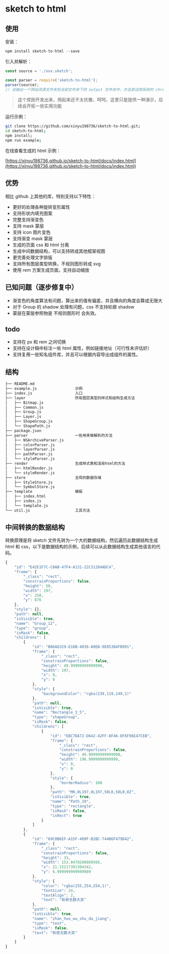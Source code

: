 # sketch to html

## 使用

安装：

```javascript
npm install sketch-to-html --save
```

引入并解析：

```javascript
const source = './xxx.sketch';

const parser = require('sketch-to-html');
parser(source);
// 会输出一个网站资源文件夹到当前文件夹下的 output 文件夹中，并且尝试用系统的 chrome 打开页面。
```

> 这个库刚开发出来，用起来还不太优雅，呵呵，这里只是提供一种演示，后续会开拓一些实用功能

运行示例：

```bash
git clone https://github.com/xinyu198736/sketch-to-html.git;
cd sketch-to-html;
npm install;
npm run example;
```

在线查看生成的 html 示例：

[https://xinyu198736.github.io/sketch-to-html/docs/index.html](https://xinyu198736.github.io/sketch-to-html/docs/index.html)

## 优势

相比 github 上其他的库，特别支持以下特性：

* 更好的处理各种旋转变形属性
* 支持形状内填充图案
* 完整支持渐变色
* 支持 mask 蒙层
* 支持 icon 图片变色
* 支持渐变 mask 蒙层
* 生成的页面 css 和 html 分离
* 生成中间数据结构，可以支持转成其他框架视图
* 更完善处理文字排版
* 支持所有图层类型转换，不规则图形转成 svg
* 使用 rem 方案生成页面，支持自动缩放

## 已知问题（逐步修复中）

* 渐变色的角度算法有问题，算出来的值有偏差，并且横向的角度会算成无限大
* 对于 Group 的 shadow 处理有问题，css 不支持轮廓 shadow
* 蒙层在蒙层参照物是 不规则图形时 会失效。

## todo

* 支持在 px 和 rem 之间切换
* 支持在设计稿中标注一些 html 属性，例如链接地址（可行性未评估好）
* 支持复用一些知名组件库，并且可以根据内容导出成组件的属性。

## 结构

```bash
├── README.md
├── example.js                 示例
├── index.js                   入口
├── layer                      所有图层类型的样式和结构生成方法
│   ├── Bitmap.js
│   ├── Common.js
│   ├── Group.js
│   ├── Layer.js
│   ├── ShapeGroup.js
│   └── ShapePath.js
├── package.json
├── parser                     一些用来做解析的方法
│   ├── NSArchiveParser.js
│   ├── colorParser.js
│   ├── layerParser.js
│   ├── pathParser.js
│   └── styleParser.js
├── render                     生成样式表和渲染html的方法
│   ├── htmlRender.js
│   └── styleRender.js
├── store                      全局的数据存储
│   ├── StyleStore.js
│   └── SymbolStore.js
├── template                   模板
│   ├── index.html
│   ├── index.js
│   └── template.js
└── util.js                    工具方法
```
## 中间转换的数据结构

转换原理是将 sketch 文件先转为一个大的数据结构，然后遍历此数据结构生成 html 和 css，以下是数据结构的示例，后续可以从此数据结构生成其他语言的代码。

```javascript
{
    "id": "E42E1F7C-C8AB-47F4-A131-22C31284ADC4",
    "frame": {
        "_class": "rect",
        "constrainProportions": false,
        "height": 50,
        "width": 197,
        "x": 250,
        "y": 876
    },
    "style": {},
    "path": null,
    "isVisible": true,
    "name": "Group_12",
    "type": "group",
    "isMask": false,
    "childrens": [
        {
            "id": "B06A6329-E18B-4036-80EB-9E05384FB991",
            "frame": {
                "_class": "rect",
                "constrainProportions": false,
                "height": 49.99999999999998,
                "width": 197,
                "x": 0,
                "y": 0
            },
            "style": {
                "backgroundColor": "rgba(239,119,149,1)"
            },
            "path": null,
            "isVisible": true,
            "name": "Rectangle_3_5",
            "type": "shapeGroup",
            "isMask": false,
            "childrens": [
                {
                    "id": "EBC7DA72-D642-42FF-8F46-DF6F96E47CEB",
                    "frame": {
                        "_class": "rect",
                        "constrainProportions": false,
                        "height": 49.99999999999998,
                        "width": 196.9999999999999,
                        "x": 0,
                        "y": 0
                    },
                    "style": {
                        "borderRadius": 100
                    },
                    "path": "M0,0L197,0L197,50L0,50L0,0Z",
                    "isVisible": true,
                    "name": "Path_19",
                    "type": "rectangle",
                    "isMask": false,
                    "isRect": true
                }
            ]
        },
        {
            "id": "69C0B6EF-A15F-409F-B2BC-744B6F479D42",
            "frame": {
                "_class": "rect",
                "constrainProportions": false,
                "height": 33,
                "width": 153.8478260869566,
                "x": 21.15217391304342,
                "y": 6.999999999999989
            },
            "style": {
                "color": "rgba(255,254,254,1)",
                "fontSize": 24,
                "textAlign": 2,
                "text": "斩获无数大奖"
            },
            "path": null,
            "isVisible": true,
            "name": "zhan_huo_wu_shu_da_jiang",
            "type": "text",
            "isMask": false,
            "text": "斩获无数大奖"
        }
    ]
}
```